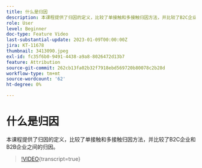 ```yaml
---
title: 什么是归因
description: 本课程提供了归因的定义，比较了单接触和多接触归因方法，并比较了B2C企业和B2B企业之间的归因。
role: User
level: Beginner
doc-type: Feature Video
last-substantial-update: 2023-01-09T00:00:00Z
jira: KT-11678
thumbnail: 3413090.jpeg
exl-id: fc35f6b0-9491-4438-a9a8-8026472d13b7
feature: Attribution
source-git-commit: 262cb13fa02b32f7918ebd569720b80078c2b28d
workflow-type: tm+mt
source-wordcount: '62'
ht-degree: 0%

---
```


# 什么是归因

本课程提供了归因的定义，比较了单接触和多接触归因方法，并比较了B2C企业和B2B企业之间的归因。

>[!VIDEO](https://video.tv.adobe.com/v/3413090/?learn=on){transcript=true}

